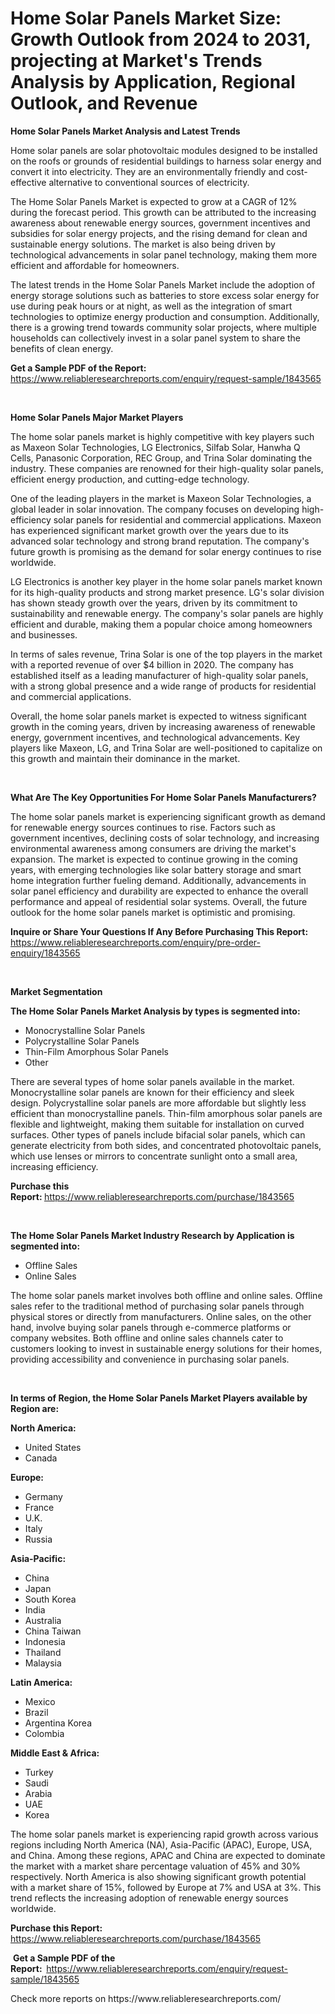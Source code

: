 <p><h1>Home Solar Panels Market Size: Growth Outlook from 2024 to 2031, projecting at Market's Trends Analysis by Application, Regional Outlook, and Revenue</h1></p><p><strong>Home Solar Panels Market Analysis and Latest Trends</strong></p>
<p><p>Home solar panels are solar photovoltaic modules designed to be installed on the roofs or grounds of residential buildings to harness solar energy and convert it into electricity. They are an environmentally friendly and cost-effective alternative to conventional sources of electricity.</p><p>The Home Solar Panels Market is expected to grow at a CAGR of 12% during the forecast period. This growth can be attributed to the increasing awareness about renewable energy sources, government incentives and subsidies for solar energy projects, and the rising demand for clean and sustainable energy solutions. The market is also being driven by technological advancements in solar panel technology, making them more efficient and affordable for homeowners.</p><p>The latest trends in the Home Solar Panels Market include the adoption of energy storage solutions such as batteries to store excess solar energy for use during peak hours or at night, as well as the integration of smart technologies to optimize energy production and consumption. Additionally, there is a growing trend towards community solar projects, where multiple households can collectively invest in a solar panel system to share the benefits of clean energy.</p></p>
<p><strong>Get a Sample PDF of the Report:&nbsp;</strong> <a href="https://www.reliableresearchreports.com/enquiry/request-sample/1843565">https://www.reliableresearchreports.com/enquiry/request-sample/1843565</a></p>
<p>&nbsp;</p>
<p><strong>Home Solar Panels Major Market Players</strong></p>
<p><p>The home solar panels market is highly competitive with key players such as Maxeon Solar Technologies, LG Electronics, Silfab Solar, Hanwha Q Cells, Panasonic Corporation, REC Group, and Trina Solar dominating the industry. These companies are renowned for their high-quality solar panels, efficient energy production, and cutting-edge technology.</p><p>One of the leading players in the market is Maxeon Solar Technologies, a global leader in solar innovation. The company focuses on developing high-efficiency solar panels for residential and commercial applications. Maxeon has experienced significant market growth over the years due to its advanced solar technology and strong brand reputation. The company's future growth is promising as the demand for solar energy continues to rise worldwide.</p><p>LG Electronics is another key player in the home solar panels market known for its high-quality products and strong market presence. LG's solar division has shown steady growth over the years, driven by its commitment to sustainability and renewable energy. The company's solar panels are highly efficient and durable, making them a popular choice among homeowners and businesses.</p><p>In terms of sales revenue, Trina Solar is one of the top players in the market with a reported revenue of over $4 billion in 2020. The company has established itself as a leading manufacturer of high-quality solar panels, with a strong global presence and a wide range of products for residential and commercial applications.</p><p>Overall, the home solar panels market is expected to witness significant growth in the coming years, driven by increasing awareness of renewable energy, government incentives, and technological advancements. Key players like Maxeon, LG, and Trina Solar are well-positioned to capitalize on this growth and maintain their dominance in the market.</p></p>
<p>&nbsp;</p>
<p><strong>What Are The Key Opportunities For Home Solar Panels Manufacturers?</strong></p>
<p><p>The home solar panels market is experiencing significant growth as demand for renewable energy sources continues to rise. Factors such as government incentives, declining costs of solar technology, and increasing environmental awareness among consumers are driving the market's expansion. The market is expected to continue growing in the coming years, with emerging technologies like solar battery storage and smart home integration further fueling demand. Additionally, advancements in solar panel efficiency and durability are expected to enhance the overall performance and appeal of residential solar systems. Overall, the future outlook for the home solar panels market is optimistic and promising.</p></p>
<p><strong>Inquire or Share Your Questions If Any Before Purchasing This Report:</strong> <a href="https://www.reliableresearchreports.com/enquiry/pre-order-enquiry/1843565">https://www.reliableresearchreports.com/enquiry/pre-order-enquiry/1843565</a></p>
<p>&nbsp;</p>
<p><strong>Market Segmentation</strong></p>
<p><strong>The Home Solar Panels Market Analysis by types is segmented into:</strong></p>
<p><ul><li>Monocrystalline Solar Panels</li><li>Polycrystalline Solar Panels</li><li>Thin-Film Amorphous Solar Panels</li><li>Other</li></ul></p>
<p><p>There are several types of home solar panels available in the market. Monocrystalline solar panels are known for their efficiency and sleek design. Polycrystalline solar panels are more affordable but slightly less efficient than monocrystalline panels. Thin-film amorphous solar panels are flexible and lightweight, making them suitable for installation on curved surfaces. Other types of panels include bifacial solar panels, which can generate electricity from both sides, and concentrated photovoltaic panels, which use lenses or mirrors to concentrate sunlight onto a small area, increasing efficiency.</p></p>
<p><strong>Purchase this Report:&nbsp;</strong><a href="https://www.reliableresearchreports.com/purchase/1843565">https://www.reliableresearchreports.com/purchase/1843565</a></p>
<p>&nbsp;</p>
<p><strong>The Home Solar Panels Market Industry Research by Application is segmented into:</strong></p>
<p><ul><li>Offline Sales</li><li>Online Sales</li></ul></p>
<p><p>The home solar panels market involves both offline and online sales. Offline sales refer to the traditional method of purchasing solar panels through physical stores or directly from manufacturers. Online sales, on the other hand, involve buying solar panels through e-commerce platforms or company websites. Both offline and online sales channels cater to customers looking to invest in sustainable energy solutions for their homes, providing accessibility and convenience in purchasing solar panels.</p></p>
<p>&nbsp;</p>
<p><strong>In terms of Region, the Home Solar Panels Market Players available by Region are:</strong></p>
<p>
    <p> <strong> North America: </strong>
        <ul>
            <li>United States</li>
            <li>Canada</li>
        </ul>
        </p> 
    <p> <strong> Europe: </strong>
        <ul>
            <li>Germany</li>
            <li>France</li>
            <li>U.K.</li>
            <li>Italy</li>
            <li>Russia</li>
        </ul>
        </p> 
    <p> <strong> Asia-Pacific: </strong>
        <ul>
            <li>China</li>
            <li>Japan</li>
            <li>South Korea</li>
            <li>India</li>
            <li>Australia</li>
            <li>China Taiwan</li>
            <li>Indonesia</li>
            <li>Thailand</li>
            <li>Malaysia</li>
        </ul>
        </p> 
    <p> <strong> Latin America: </strong>
        <ul>
            <li>Mexico</li>
            <li>Brazil</li>
            <li>Argentina Korea</li>
            <li>Colombia</li>
        </ul>
        </p> 
    <p> <strong> Middle East & Africa: </strong>
        <ul>
            <li>Turkey</li>
            <li>Saudi</li>
            <li>Arabia</li>
            <li>UAE</li>
            <li>Korea</li>
        </ul>
    </p>
    </p>
<p><p>The home solar panels market is experiencing rapid growth across various regions including North America (NA), Asia-Pacific (APAC), Europe, USA, and China. Among these regions, APAC and China are expected to dominate the market with a market share percentage valuation of 45% and 30% respectively. North America is also showing significant growth potential with a market share of 15%, followed by Europe at 7% and USA at 3%. This trend reflects the increasing adoption of renewable energy sources worldwide.</p></p>
<p><strong>Purchase this Report: </strong><a href="https://www.reliableresearchreports.com/purchase/1843565">https://www.reliableresearchreports.com/purchase/1843565</a></p>
<p>&nbsp;<strong>Get a Sample PDF of the Report:&nbsp;&nbsp;</strong><a href="https://www.reliableresearchreports.com/enquiry/request-sample/1843565">https://www.reliableresearchreports.com/enquiry/request-sample/1843565</a></p>
<p><strong></strong></p>
<p>Check more reports on https://www.reliableresearchreports.com/</p>